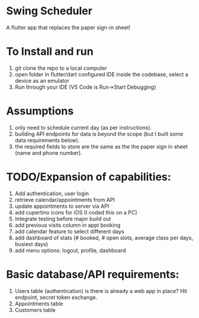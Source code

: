 # Swing Scheduler

A flutter app that replaces the paper sign-in sheet!

# To Install and run

1. git clone the repo to a local computer
2. open folder in flutter/dart configured IDE inside the codebase, select a device as an emulator
3. Run through your IDE (VS Code is Run->Start Debugging)

# Assumptions

1. only need to schedule current day (as per instructions).
2. building API endpoints for data is beyond the scope (but I built some data requirements below).
3. the required fields to store are the same as the the paper sign in sheet (name and phone number).

# TODO/Expansion of capabilities:

1. Add authentication, user login
2. retrieve calendar/appointments from API
3. update appointments to server via API
4. add cupertino icons for iOS (I coded this on a PC)
5. Integrate testing before major build out
6. add previous visits column in appt booking
7. add calendar feature to select different days
8. add dashboard of stats (# booked, # open slots, average class per days, busiest days)
9. add menu options: logout, profile, dashboard

# Basic database/API requirements:

1. Users table (authentication) is there is already a web app in place? Hit endpoint, secret token exchange.
2. Appointments table
3. Customers table
